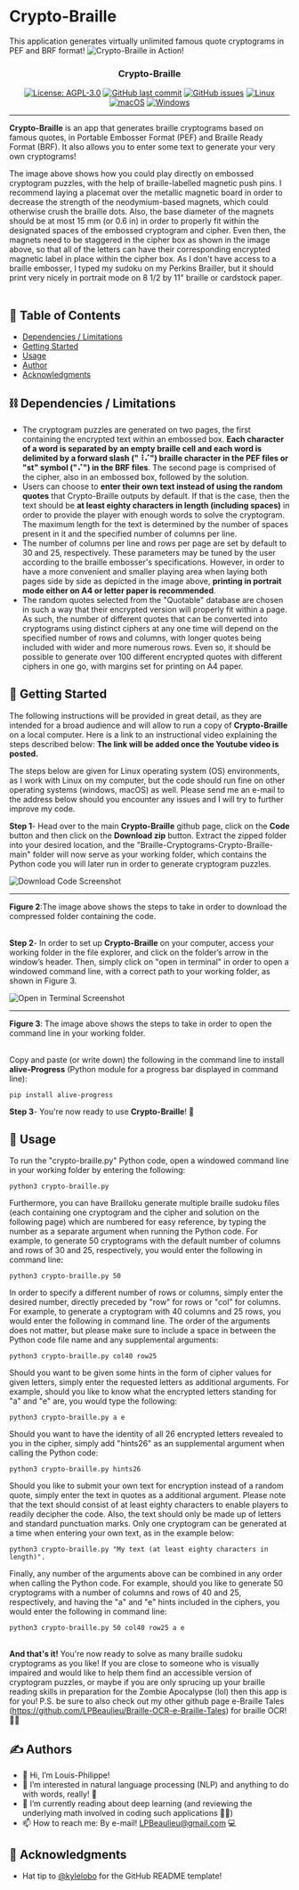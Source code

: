 # Crypto-Braille
This application generates virtually unlimited famous quote cryptograms in PEF and BRF format! 
![Crypto-Braille in Action!](https://github.com/LPBeaulieu/Braille-Cryptograms-Crypto-Braille/blob/main/Crypto-Braille%20Thumbnail.jpg)
<h3 align="center">Crypto-Braille</h3>
<div align="center">
  
  [![License: AGPL-3.0](https://img.shields.io/badge/License-AGPLv3.0-brightgreen.svg)](https://github.com/LPBeaulieu/Braille-Cryptograms-Crypto-Braille/blob/main/LICENSE)
[![GitHub last commit](https://img.shields.io/github/last-commit/LPBeaulieu/Braille-Cryptograms-Crypto-Braille)](https://github.com/LPBeaulieu/Braille-Cryptograms-Crypto-Braille)
[![GitHub issues](https://img.shields.io/github/issues/LPBeaulieu/Braille-Cryptograms-Crypto-Braille)](https://github.com/LPBeaulieu/Braille-Cryptograms-Crypto-Braille)
[![Linux](https://svgshare.com/i/Zhy.svg)](https://svgshare.com/i/Zhy.svg)
[![macOS](https://svgshare.com/i/ZjP.svg)](https://svgshare.com/i/ZjP.svg)
[![Windows](https://svgshare.com/i/ZhY.svg)](https://svgshare.com/i/ZhY.svg)
  
</div>

---

<p align="left"> <b>Crypto-Braille</b> is an app that generates braille cryptograms based on famous quotes, in Portable Embosser Format (PEF) and Braille Ready Format (BRF). It also allows you to enter some text to generate your very own cryptograms!

The image above shows how you could play directly on embossed cryptogram puzzles, with the help of braille-labelled magnetic push pins. I recommend laying a placemat over the metallic magnetic board in order to decrease the strength of the neodymium-based magnets, which could otherwise crush the braille dots. Also, the base diameter of the magnets should be at most 15 mm (or 0.6 in) in order to properly fit within the designated spaces of the embossed cryptogram and cipher. Even then, the magnets need to be staggered in the cipher box as shown in the image above, so that all of the letters can have their corresponding encrypted magnetic label in place within the cipher box. As I don't have access to a braille embosser, I typed my sudoku on my Perkins Brailler, but it should print very nicely in portrait mode on 8 1/2 by 11" braille or cardstock paper.<br><br>
</p>

## 📝 Table of Contents
- [Dependencies / Limitations](#limitations)
- [Getting Started](#getting_started)
- [Usage](#usage)
- [Author](#author)
- [Acknowledgments](#acknowledgments)

## ⛓️ Dependencies / Limitations <a name = "limitations"></a>
- The cryptogram puzzles are generated on two pages, the first containing the encrypted text within an embossed box. <b>Each character of a word is separated by an empty braille cell and each word is delimited by a forward slash ("⠸⠌") braille character in the PEF files or "st" symbol ("⠌") in the BRF files</b>. The second page is comprised of the cipher, also in an embossed box, followed by the solution. 
- Users can choose to <b>enter their own text instead of using the random quotes</b> that Crypto-Braille outputs by default. If that is the case, then the text should be <b>at least eighty characters in length (including spaces)</b> in order to provide the player with enough words to solve the cryptogram. The maximum length for the text is determined by the number of spaces present in it and the specified number of columns per line.
- The number of columns per line and rows per page are set by default to 30 and 25, respectively. These parameters may be tuned by the user according to the braille embosser's specifications. However, in order to have a more convenient and smaller playing area when laying both pages side by side as depicted in the image above, <b>printing in portrait mode either on A4 or letter paper is recommended</b>.
- The random quotes selected from the "Quotable" database are chosen in such a way that their encrypted version will properly fit within a page. As such, the number of different quotes that can be converted into cryptograms using distinct ciphers at any one time will depend on the specified number of rows and columns, with longer quotes being included with wider and more numerous rows. Even so, it should be possible to generate over 100 different encrypted quotes with different ciphers in one go, with margins set for printing on A4 paper.



## 🏁 Getting Started <a name = "getting_started"></a>

The following instructions will be provided in great detail, as they are intended for a broad audience and will
allow to run a copy of <b>Crypto-Braille</b> on a local computer. Here is a link to an instructional video explaining the steps described below: **The link will be added once the Youtube video is posted.**

The steps below are given for Linux operating system (OS) environments, as I work with Linux on my computer, but the code should run fine on other operating systems (windows, macOS) as well. Please send me an e-mail to the address below should you encounter any issues and I will try to further improve my code.

<b>Step 1</b>- Head over to the main <b>Crypto-Braille</b> github page, click on the <b>Code</b> button and then click on the <b>Download zip</b> button.
Extract the zipped folder into your desired location, and the "Braille-Cryptograms-Crypto-Braille-main" folder will now serve as your working folder, which contains the Python code you will later run in order to generate cryptogram puzzles.   

![Download Code Screenshot](https://github.com/LPBeaulieu/Braille-Sudoku-Brailloku/blob/main/Download%20Code%20Screenshot.jpg)<hr>
<b>Figure 2</b>:The image above shows the steps to take in order to download the compressed folder containing the code.<br><br>

<b>Step 2</b>- In order to set up <b>Crypto-Braille</b> on your computer, access your working folder in the file explorer, and click on the folder’s arrow in the window’s header. Then, simply click on "open in terminal" in order to open a windowed command line, with a correct path to your working folder, as shown in Figure 3.

![Open in Terminal Screenshot](https://github.com/LPBeaulieu/Braille-Sudoku-Brailloku/blob/main/Open%20in%20Terminal%20Screenshot.jpg)<hr>
<b>Figure 3</b>: The image above shows the steps to take in order to open the command line in your working folder.<br><br>

 Copy and paste (or write down) the following in the command line to install <b>alive-Progress</b> (Python module for a progress bar displayed in command line): 
```
pip install alive-progress
```

<b>Step 3</b>- You're now ready to use <b>Crypto-Braille</b>! 🎉

## 🎈 Usage <a name="usage"></a>
To run the "crypto-braille.py" Python code, open a windowed command line in your working folder by entering the following:                
```              
python3 crypto-braille.py
```

Furthermore, you can have Brailloku generate multiple braille sudoku files (each containing one cryptogram and the cipher and solution on the following page) which are numbered for easy reference, by typing the number as a separate argument when running the Python code. For example, to generate 50 cryptograms with the default number of columns and rows of 30 and 25, respectively, you would enter the following in command line:
```              
python3 crypto-braille.py 50
```

In order to specify a different number of rows or columns, simply enter the desired number, directly preceded by "row" for rows or "col" for columns. For example, to generate a cryptogram with 40 columns and 25 rows, you would enter the following in command line. The order of the arguments does not matter, but please make sure to include a space in between the Python code file name and any supplemental arguments: 
```              
python3 crypto-braille.py col40 row25
```

Should you want to be given some hints in the form of cipher values for given letters, simply enter the requested letters as additional arguments. For example, should you like to know what the encrypted letters standing for "a" and "e" are, you would type the following:
```              
python3 crypto-braille.py a e
```

Should you want to have the identity of all 26 encrypted letters revealed to you in the cipher, simply add "hints26" as an supplemental argument when calling the Python code:
```              
python3 crypto-braille.py hints26
```

Should you like to submit your own text for encryption instead of a random quote, simply enter the text in quotes as a additional argument. Please note that the text should consist of at least eighty characters to enable players to readily decipher the code. Also, the text should only be made up of letters and standard punctuation marks. Only one cryptogram can be generated at a time when entering your own text, as in the example below:
```              
python3 crypto-braille.py "My text (at least eighty characters in length)".
```

Finally, any number of the arguments above can be combined in any order when calling the Python code. For example, should you like to generate 50 cryptograms with a number of columns and rows of 40 and 25, respectively, and having the "a" and "e" hints included in the ciphers, you would enter the following in command line:
```
python3 crypto-braille.py 50 col40 row25 a e
```

 <br><b>And that's it!</b> You're now ready to solve as many braille sudoku cryptograms as you like! If you are close to someone who is visually impaired and would like to help them find an accessible version of cryptogram puzzles, or maybe if you are only sprucing up your braille reading skills in preparation for the Zombie Apocalypse (lol) then this app is for you! P.S. be sure to also check out my other github page e-Braille Tales (https://github.com/LPBeaulieu/Braille-OCR-e-Braille-Tales) for braille OCR!🎉📖
  
  
## ✍️ Authors <a name = "author"></a>
- 👋 Hi, I’m Louis-Philippe!
- 👀 I’m interested in natural language processing (NLP) and anything to do with words, really! 📝
- 🌱 I’m currently reading about deep learning (and reviewing the underlying math involved in coding such applications 🧮😕)
- 📫 How to reach me: By e-mail! LPBeaulieu@gmail.com 💻


## 🎉 Acknowledgments <a name = "acknowledgments"></a>
- Hat tip to [@kylelobo](https://github.com/kylelobo) for the GitHub README template!




<!---
LPBeaulieu/LPBeaulieu is a ✨ special ✨ repository because its `README.md` (this file) appears on your GitHub profile.
You can click the Preview link to take a look at your changes.
--->
